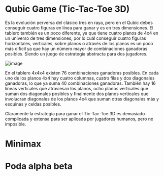 # Qubic Game (Tic-Tac-Toe 3D)

Es la evolución perversa del clásico tres en raya, pero en el Qubic debes conseguir cuatro figuras en línea para ganar y es en tres dimensiones. El tablero también es un poco diferente, ya que tiene cuatro planos de 4x4 en un universo de tres dimensiones, por lo cuál conseguir cuatro figuras horizontales, verticales, sobre planos o através de los planos es un poco más difícil ya que hay un número mayor de combinaciones ganadoras posibles. Siendo un juego de estrategia abstracta para dos jugadores.

![image](https://user-images.githubusercontent.com/81869512/162595041-479004ae-3139-4458-81a3-73a08216f457.png)

En el tablero 4x4x4 existen 76 combinaciones ganadoras posibles. En cada uno de los planos 4x4 hay cuatro columnas, cuatro filas y dos diagonales ganadoras, lo que ya suma 40 combinaciones ganadoras. También hay 16 líneas verticales que atraviesan los planos, ocho planos verticales que suman dos diagonales posibles y finalmente dos planos verticales que involucran diagonales de los planos 4x4 que suman otras diagonales más y esquinas y celdas posibles.

Claramente la estrategia para ganar el Tic-Tac-Toe 3D es demasiado complicada y extensa para ser aplicada por jugadores humanos, pero no imposible.

# Minimax


# Poda alpha beta
